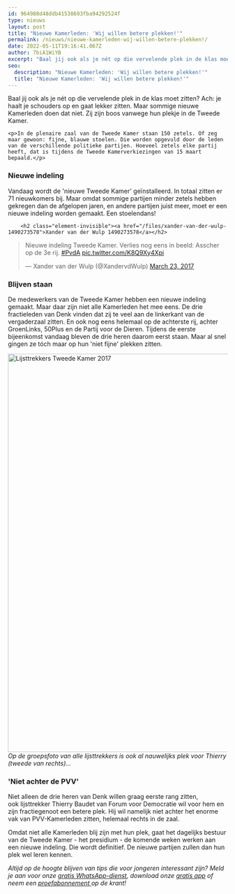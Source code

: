 ```yaml
---
id: 964988d48ddb41538693fba94292524f
type: nieuws
layout: post
title: "Nieuwe Kamerleden: 'Wij willen betere plekken!'"
permalink: /nieuws/nieuwe-kamerleden-wij-willen-betere-plekken!/
date: 2022-05-11T19:16:41.067Z
author: 7biA1WiYB
excerpt: "Baal jij ook als je nét op die vervelende plek in de klas moet zitten? Ach: je haalt je schouders op en gaat lekker zitten. Maar sommige nieuwe Kamerleden doen dat niet. Zij zijn boos vanwege hun plekje in de Tweede Kamer.   "
seo:
  description: "Nieuwe Kamerleden: 'Wij willen betere plekken!'"
  title: "Nieuwe Kamerleden: 'Wij willen betere plekken!'"
---
```

Baal jij ook als je nét op die vervelende plek in de klas moet zitten? Ach: je haalt je schouders op en gaat lekker zitten. Maar sommige nieuwe Kamerleden doen dat niet. Zij zijn boos vanwege hun plekje in de Tweede Kamer.   

    <p>In de plenaire zaal van de Tweede Kamer staan 150 zetels. Of zeg maar gewoon: fijne, blauwe stoelen. Die worden opgevuld door de leden van de verschillende politieke partijen. Hoeveel zetels elke partij heeft, dat is tijdens de Tweede Kamerverkiezingen van 15 maart bepaald.</p>
<h3>Nieuwe indeling</h3>
<p>Vandaag wordt de 'nieuwe Tweede Kamer' geïnstalleerd. In totaal zitten er 71 nieuwkomers bij. Maar omdat sommige partijen minder zetels hebben gekregen dan de afgelopen jaren, en andere partijen juist meer, moet er een nieuwe indeling worden gemaakt. Een stoelendans!</p>
<p><div class="media media-element-container media-default"><div id="file-416401" class="file file-document file-text-oembed">

        <h2 class="element-invisible"><a href="/files/xander-van-der-wulp-1490273578">Xander van der Wulp 1490273578</a></h2>
    
  
  <div class="content">
    
<blockquote class="twitter-tweet" data-width="550"><p lang="nl" dir="ltr">Nieuwe indeling Tweede Kamer. Verlies nog eens in beeld: Asscher op de 3e rij. <a href="https://twitter.com/hashtag/PvdA?src=hash&amp;ref_src=twsrc%5Etfw">#PvdA</a> <a href="https://t.co/K8Q9Xy4Xpi">pic.twitter.com/K8Q9Xy4Xpi</a></p>&mdash; Xander van der Wulp (@XandervdWulp) <a href="https://twitter.com/XandervdWulp/status/844823046380634113?ref_src=twsrc%5Etfw">March 23, 2017</a></blockquote>
<script async="" src="https://platform.twitter.com/widgets.js" charset="utf-8"></script>
  </div>

  
</div>
</div>
<h3>Blijven staan</h3>
<p>De medewerkers van de Tweede Kamer hebben een nieuwe indeling gemaakt. Maar daar zijn niet alle Kamerleden het mee eens. De drie fractieleden van Denk vinden dat zij te veel aan de linkerkant van de vergaderzaal zitten. En ook nog eens helemaal op de achterste rij, achter GroenLinks, 50Plus en de Partij voor de Dieren. Tijdens de eerste bijeenkomst vandaag bleven de drie heren daarom eerst staan. Maar al snel gingen ze tóch maar op hun 'niet fijne' plekken zitten.</p>
<p><div class="media media-element-container media-default"><div id="file-416402" class="file file-image file-image-jpeg">

        
  
  <div class="content">
    <img alt="Lijsttrekkers Tweede Kamer 2017" title="Beeld: ANP" height="912" width="1618" class="media-element file-default" data-delta="1" src="https://7dagen.netlify.app/sites/default/files/groepsfoto.jpg">  </div>

  
</div>
</div><em>Op de groepsfoto van alle lijsttrekkers is ook al nauwelijks plek voor Thierry (tweede van rechts)...</em>
<h3>'Niet achter de PVV'</h3>
<p>Niet alleen de drie heren van Denk willen graag eerste rang zitten, ook lijsttrekker Thierry Baudet van Forum voor Democratie wil voor hem en zijn fractiegenoot een betere plek. Hij wil namelijk niet achter het enorme vak van PVV-Kamerleden zitten, helemaal rechts in de zaal.</p>
<p>Omdat niet alle Kamerleden blij zijn met hun plek, gaat het dagelijks bestuur van de Tweede Kamer - het presidium - de komende weken werken aan een nieuwe indeling. Die wordt definitief. De nieuwe partijen zullen dan hun plek wel leren kennen.</p>
<p><em>Altijd op de hoogte blijven van tips die voor jongeren interessant zijn? Meld je aan voor onze <a href="https://7dagen.netlify.app/whatsapp">gratis WhatsApp-dienst</a>, download onze <a href="https://7dagen.netlify.app/app">gratis app</a> of neem een <a href="https://abonneren.sevendays.nl/abonneren/abonnementen/ae/artikel">proefabonnement </a>op de krant!</em></p>  
